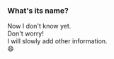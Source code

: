 ###  What's its name?
Now I don't know yet.  
Don't worry!  
I will slowly add other information.  
:smile:
